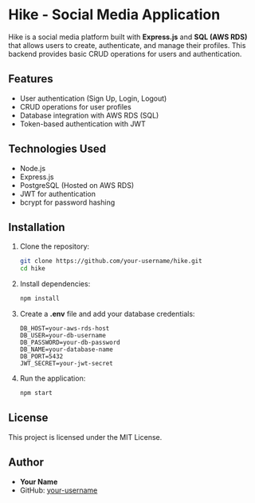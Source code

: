 # Hike - Social Media Application

Hike is a social media platform built with **Express.js** and **SQL (AWS RDS)** that allows users to create, authenticate, and manage their profiles. This backend provides basic CRUD operations for users and authentication.

## Features
- User authentication (Sign Up, Login, Logout)
- CRUD operations for user profiles
- Database integration with AWS RDS (SQL)
- Token-based authentication with JWT

## Technologies Used
- Node.js
- Express.js
- PostgreSQL (Hosted on AWS RDS)
- JWT for authentication
- bcrypt for password hashing

## Installation

1. Clone the repository:
   ```sh
   git clone https://github.com/your-username/hike.git
   cd hike
   ```

2. Install dependencies:
   ```sh
   npm install
   ```

3. Create a **.env** file and add your database credentials:
   ```env
   DB_HOST=your-aws-rds-host
   DB_USER=your-db-username
   DB_PASSWORD=your-db-password
   DB_NAME=your-database-name
   DB_PORT=5432
   JWT_SECRET=your-jwt-secret
   ```

4. Run the application:
   ```sh
   npm start
   ```


## License
This project is licensed under the MIT License.

## Author
- **Your Name**
- GitHub: [your-username](https://github.com/your-username)

